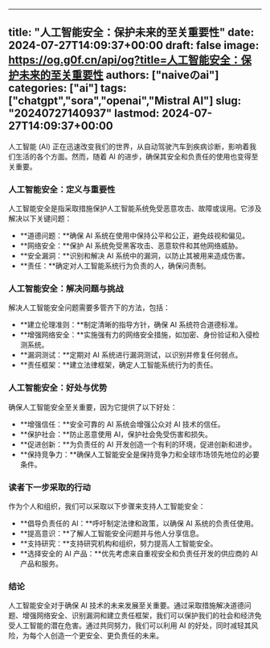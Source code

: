 
---
title: "人工智能安全：保护未来的至关重要性"
date: 2024-07-27T14:09:37+00:00
draft: false
image: https://og.g0f.cn/api/og?title=人工智能安全：保护未来的至关重要性
authors: ["naiveのai"]
categories: ["ai"]
tags: ["chatgpt","sora","openai","Mistral AI"]
slug: "20240727140937"
lastmod: 2024-07-27T14:09:37+00:00
---
人工智能 (AI) 正在迅速改变我们的世界，从自动驾驶汽车到疾病诊断，影响着我们生活的各个方面。然而，随着 AI 的进步，确保其安全和负责任的使用也变得至关重要。

### 人工智能安全：定义与重要性

人工智能安全是指采取措施保护人工智能系统免受恶意攻击、故障或误用。它涉及解决以下关键问题：

- **道德问题：**确保 AI 系统在使用中保持公平和公正，避免歧视和偏见。
- **网络安全：**保护 AI 系统免受黑客攻击、恶意软件和其他网络威胁。
- **安全漏洞：**识别和解决 AI 系统中的漏洞，以防止其被用来造成伤害。
- **责任：**确定对人工智能系统行为负责的人，确保问责制。

### 人工智能安全：解决问题与挑战

解决人工智能安全问题需要多管齐下的方法，包括：

- **建立伦理准则：**制定清晰的指导方针，确保 AI 系统符合道德标准。
- **增强网络安全：**实施强有力的网络安全措施，如加密、身份验证和入侵检测系统。
- **漏洞测试：**定期对 AI 系统进行漏洞测试，以识别并修复任何弱点。
- **责任框架：**建立法律框架，确定人工智能系统行为的责任。

### 人工智能安全：好处与优势

确保人工智能安全至关重要，因为它提供了以下好处：

- **增强信任：**安全可靠的 AI 系统会增强公众对 AI 技术的信任。
- **保护社会：**防止恶意使用 AI，保护社会免受伤害和损失。
- **促进创新：**为负责任的 AI 开发创造一个有利的环境，促进创新和进步。
- **保持竞争力：**确保人工智能安全是保持竞争力和全球市场领先地位的必要条件。

### 读者下一步采取的行动

作为个人和组织，我们可以采取以下步骤来支持人工智能安全：

- **倡导负责任的 AI：**呼吁制定法律和政策，以确保 AI 系统的负责任使用。
- **提高意识：**了解人工智能安全问题并与他人分享信息。
- **支持研究：**支持研究机构和组织，努力提高人工智能安全。
- **选择安全的 AI 产品：**优先考虑来自重视安全和负责任开发的供应商的 AI 产品和服务。

### 结论

人工智能安全对于确保 AI 技术的未来发展至关重要。通过采取措施解决道德问题、增强网络安全、识别漏洞和建立责任框架，我们可以保护我们的社会和经济免受人工智能的潜在危害。通过共同努力，我们可以利用 AI 的好处，同时减轻其风险，为每个人创造一个更安全、更负责任的未来。